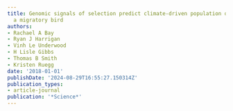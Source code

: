 ```yaml
---
title: Genomic signals of selection predict climate-driven population declines in
  a migratory bird
authors:
- Rachael A Bay
- Ryan J Harrigan
- Vinh Le Underwood
- H Lisle Gibbs
- Thomas B Smith
- Kristen Ruegg
date: '2018-01-01'
publishDate: '2024-08-29T16:55:27.150314Z'
publication_types:
- article-journal
publication: '*Science*'
---
```

